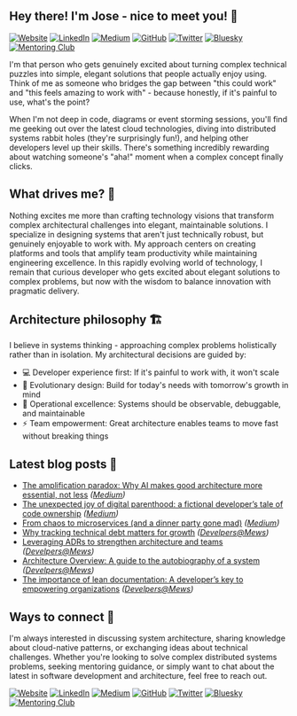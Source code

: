 ## Hey there! I'm Jose - nice to meet you! 👋

[![Website](https://img.shields.io/badge/Website-000000?style=for-the-badge)](https://zepedro.com)
[![LinkedIn](https://img.shields.io/badge/LinkedIn-0077B5?style=for-the-badge&logo=linkedin&logoColor=white)](https://linkedin.com/in/your-profile)
[![Medium](https://img.shields.io/badge/Medium-12100E?style=for-the-badge&logo=medium&logoColor=white)](https://medium.com/@zepedrosilva)
[![GitHub](https://img.shields.io/badge/GitHub-181717?style=for-the-badge&logo=github&logoColor=white)](https://github.com/zepedrosilva)
[![Twitter](https://img.shields.io/badge/Twitter-1DA1F2?style=for-the-badge&logo=twitter&logoColor=white)](https://x.com/zepedro)
[![Bluesky](https://img.shields.io/badge/Bluesky-00A8E8?style=for-the-badge&logo=bluesky&logoColor=white)](https://bsky.app/profile/zepedro.com)
[![Mentoring Club](https://img.shields.io/badge/Mentoring%20Club-FF6B35?style=for-the-badge)](https://www.mentoring-club.com/the-mentors/jose-silva)

I'm that person who gets genuinely excited about turning complex technical puzzles into simple, elegant solutions that people actually enjoy using. Think of me as someone who bridges the gap between "this could work" and "this feels amazing to work with" - because honestly, if it's painful to use, what's the point?

When I'm not deep in code, diagrams or event storming sessions, you'll find me geeking out over the latest cloud technologies, diving into distributed systems rabbit holes (they're surprisingly fun!), and helping other developers level up their skills. There's something incredibly rewarding about watching someone's "aha!" moment when a complex concept finally clicks.

## What drives me? 🚀

Nothing excites me more than crafting technology visions that transform complex architectural challenges into elegant, maintainable solutions. I specialize in designing systems that aren't just technically robust, but genuinely enjoyable to work with. My approach centers on creating platforms and tools that amplify team productivity while maintaining engineering excellence.
In this rapidly evolving world of technology, I remain that curious developer who gets excited about elegant solutions to complex problems, but now with the wisdom to balance innovation with pragmatic delivery.

## Architecture philosophy 🏗️

I believe in systems thinking - approaching complex problems holistically rather than in isolation. My architectural decisions are guided by:
* 💻 Developer experience first: If it's painful to work with, it won't scale
* 🌿 Evolutionary design: Build for today's needs with tomorrow's growth in mind
* 🔧 Operational excellence: Systems should be observable, debuggable, and maintainable
* ⚡ Team empowerment: Great architecture enables teams to move fast without breaking things

## Latest blog posts 📝

* [The amplification paradox: Why AI makes good architecture more essential, not less](https://medium.com/@zepedrosilva/the-amplification-paradox-why-ai-makes-good-architecture-more-essential-not-less-5e05bd2d6669?source=rss-cc0cb0ca1820------2) *([Medium](https://medium.com))*
* [The unexpected joy of digital parenthood: a fictional developer’s tale of code ownership](https://medium.com/@zepedrosilva/the-unexpected-joy-of-digital-parenthood-a-fictional-developers-tale-of-code-ownership-93de11d81b85?source=rss-cc0cb0ca1820------2) *([Medium](https://medium.com))*
* [From chaos to microservices (and a dinner party gone mad)](https://medium.com/@zepedrosilva/from-chaos-to-microservices-and-a-dinner-party-gone-mad-2a6d6803e095?source=rss-cc0cb0ca1820------2) *([Medium](https://medium.com))*
* [Why tracking technical debt matters for growth](https://developers.mews.com/why-tracking-technical-debt-matters-for-growth/) *([Develpers@Mews](https://developers.mews.com))*
* [Leveraging ADRs to strengthen architecture and teams](https://developers.mews.com/leveraging-adrs-to-strengthen-architecture-and-teams/) *([Develpers@Mews](https://developers.mews.com))*
* [Architecture Overview: A guide to the autobiography of a system](https://developers.mews.com/architecture-overview/) *([Develpers@Mews](https://developers.mews.com))*
* [The importance of lean documentation: A developer’s key to empowering organizations](https://developers.mews.com/the-importance-of-lean-documentation/) *([Develpers@Mews](https://developers.mews.com))*


## Ways to connect 🤝

I'm always interested in discussing system architecture, sharing knowledge about cloud-native patterns, or exchanging ideas about technical challenges. Whether you're looking to solve complex distributed systems problems, seeking mentoring guidance, or simply want to chat about the latest in software development and architecture, feel free to reach out.

[![Website](https://img.shields.io/badge/Website-000000?style=for-the-badge)](https://zepedro.com)
[![LinkedIn](https://img.shields.io/badge/LinkedIn-0077B5?style=for-the-badge&logo=linkedin&logoColor=white)](https://linkedin.com/in/your-profile)
[![Medium](https://img.shields.io/badge/Medium-12100E?style=for-the-badge&logo=medium&logoColor=white)](https://medium.com/@zepedrosilva)
[![GitHub](https://img.shields.io/badge/GitHub-181717?style=for-the-badge&logo=github&logoColor=white)](https://github.com/zepedrosilva)
[![Twitter](https://img.shields.io/badge/Twitter-1DA1F2?style=for-the-badge&logo=twitter&logoColor=white)](https://x.com/zepedro)
[![Bluesky](https://img.shields.io/badge/Bluesky-00A8E8?style=for-the-badge&logo=bluesky&logoColor=white)](https://bsky.app/profile/zepedro.com)
[![Mentoring Club](https://img.shields.io/badge/Mentoring%20Club-FF6B35?style=for-the-badge)](https://www.mentoring-club.com/the-mentors/jose-silva)
